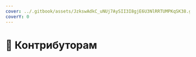 ```yaml
---
cover: ../.gitbook/assets/JzkswAdkC_uNUj7AySII3I8gjE6U3NlRRTUMPKqSK38.gif
coverY: 0
---
```


# 🍕 Контрибуторам


